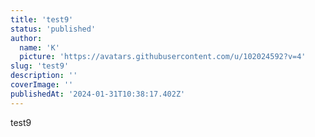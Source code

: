 ```yaml
---
title: 'test9'
status: 'published'
author:
  name: 'K'
  picture: 'https://avatars.githubusercontent.com/u/102024592?v=4'
slug: 'test9'
description: ''
coverImage: ''
publishedAt: '2024-01-31T10:38:17.402Z'
---
```


test9